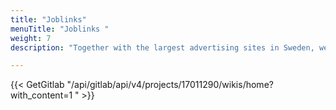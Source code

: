 ```yaml
---
title: "Joblinks"
menuTitle: "Joblinks "
weight: 7
description: "Together with the largest advertising sites in Sweden, we are running a pilot project to gather all jobs in one place."

---
```


{{< GetGitlab "/api/gitlab/api/v4/projects/17011290/wikis/home?with_content=1 " >}}


